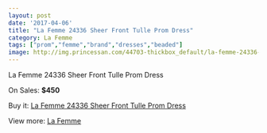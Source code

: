 ```yaml
---
layout: post
date: '2017-04-06'
title: "La Femme 24336 Sheer Front Tulle Prom Dress"
category: La Femme
tags: ["prom","femme","brand","dresses","beaded"]
image: http://img.princessan.com/44703-thickbox_default/la-femme-24336-sheer-front-tulle-prom-dress.jpg
---
```

La Femme 24336 Sheer Front Tulle Prom Dress

On Sales: **$450**
<a href="https://www.princessan.com/en/la-femme/20703-la-femme-24336-sheer-front-tulle-prom-dress.html"><amp-img layout="responsive" width="600" height="600" src="//img.princessan.com/44703-thickbox_default/la-femme-24336-sheer-front-tulle-prom-dress.jpg" alt="La Femme 24336 Sheer Front Tulle Prom Dress 0" /></a>
<a href="https://www.princessan.com/en/la-femme/20703-la-femme-24336-sheer-front-tulle-prom-dress.html"><amp-img layout="responsive" width="600" height="600" src="//img.princessan.com/44704-thickbox_default/la-femme-24336-sheer-front-tulle-prom-dress.jpg" alt="La Femme 24336 Sheer Front Tulle Prom Dress 1" /></a>

Buy it: [La Femme 24336 Sheer Front Tulle Prom Dress](https://www.princessan.com/en/la-femme/20703-la-femme-24336-sheer-front-tulle-prom-dress.html "La Femme 24336 Sheer Front Tulle Prom Dress")

View more: [La Femme](https://www.princessan.com/en/28-la-femme "La Femme")